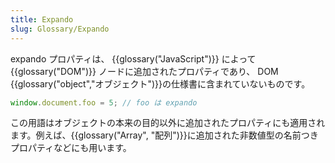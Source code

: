 ```yaml
---
title: Expando
slug: Glossary/Expando
---
```


expando プロパティは、 {{glossary("JavaScript")}} によって {{glossary("DOM")}} ノードに追加されたプロパティであり、 DOM {{glossary("object","オブジェクト")}}の仕様書に含まれていないものです。

```js
window.document.foo = 5; // foo は expando
```

この用語はオブジェクトの本来の目的以外に追加されたプロパティにも適用されます。例えば、{{glossary("Array", "配列")}}に追加された非数値型の名前つきプロパティなどにも用います。
